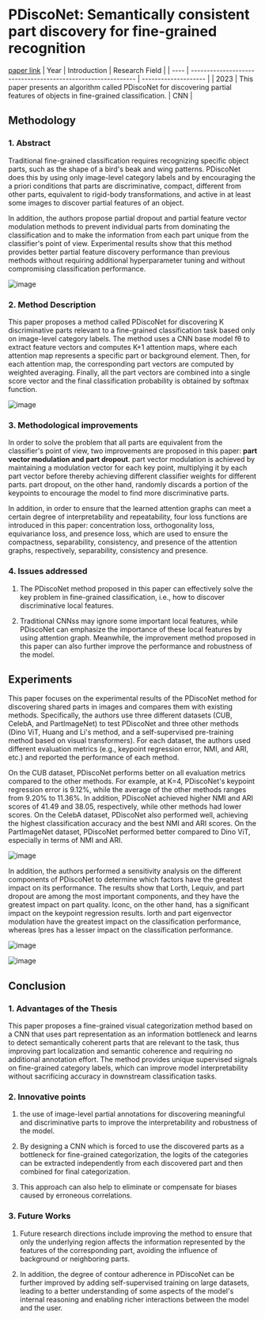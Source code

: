 # PDiscoNet: Semantically consistent part discovery for fine-grained recognition
[paper link](https://arxiv.org/pdf/2309.03173) 
| Year | Introduction                                                         | Research Field                 |
| ---- | ------------------------------------------------------------ | -------------------- |
| 2023 | This paper presents an algorithm called PDiscoNet for discovering partial features of objects in fine-grained classification.          | CNN         |

## Methodology

### 1. Abstract
Traditional fine-grained classification requires recognizing specific object parts, such as the shape of a bird's beak and wing patterns. PDiscoNet does this by using only image-level category labels and by encouraging the a priori conditions that parts are discriminative, compact, different from other parts, equivalent to rigid-body transformations, and active in at least some images to discover partial features of an object. 

In addition, the authors propose partial dropout and partial feature vector modulation methods to prevent individual parts from dominating the classification and to make the information from each part unique from the classifier's point of view. Experimental results show that this method provides better partial feature discovery performance than previous methods without requiring additional hyperparameter tuning and without compromising classification performance.

![image](https://github.com/user-attachments/assets/c750877a-be91-4e19-adb9-99b789a25af2)

### 2. Method Description 
This paper proposes a method called PDiscoNet for discovering K discriminative parts relevant to a fine-grained classification task based only on image-level category labels. The method uses a CNN base model fθ to extract feature vectors and computes K+1 attention maps, where each attention map represents a specific part or background element. Then, for each attention map, the corresponding part vectors are computed by weighted averaging. Finally, all the part vectors are combined into a single score vector and the final classification probability is obtained by softmax function.

![image](https://github.com/user-attachments/assets/f88d35de-4e9e-479c-bf3e-9f8708bada85)

### 3. Methodological improvements
In order to solve the problem that all parts are equivalent from the classifier's point of view, two improvements are proposed in this paper: **part vector modulation and part dropout**. part vector modulation is achieved by maintaining a modulation vector for each key point, multiplying it by each part vector before thereby achieving different classifier weights for different parts. part dropout, on the other hand, randomly discards a portion of the keypoints to encourage the model to find more discriminative parts.

In addition, in order to ensure that the learned attention graphs can meet a certain degree of interpretability and repeatability, four loss functions are introduced in this paper: concentration loss, orthogonality loss, equivariance loss, and presence loss, which are used to ensure the compactness, separability, consistency, and presence of the attention graphs, respectively, separability, consistency and presence.

### 4. Issues addressed 
  1. The PDiscoNet method proposed in this paper can effectively solve the key problem in fine-grained classification, i.e., how to discover discriminative local features. 

  2. Traditional CNNss may ignore some important local features, while PDiscoNet can emphasize the importance of these local features by using attention graph. Meanwhile, the improvement method proposed in this paper can also further improve the performance and robustness of the model.
     
## Experiments
This paper focuses on the experimental results of the PDiscoNet method for discovering shared parts in images and compares them with existing methods. Specifically, the authors use three different datasets (CUB, CelebA, and PartImageNet) to test PDiscoNet and three other methods (Dino ViT, Huang and Li's method, and a self-supervised pre-training method based on visual transformers). For each dataset, the authors used different evaluation metrics (e.g., keypoint regression error, NMI, and ARI, etc.) and reported the performance of each method.

On the CUB dataset, PDiscoNet performs better on all evaluation metrics compared to the other methods. For example, at K=4, PDiscoNet's keypoint regression error is 9.12%, while the average of the other methods ranges from 9.20% to 11.36%. In addition, PDiscoNet achieved higher NMI and ARI scores of 41.49 and 38.05, respectively, while other methods had lower scores. On the CelebA dataset, PDiscoNet also performed well, achieving the highest classification accuracy and the best NMI and ARI scores. On the PartImageNet dataset, PDiscoNet performed better compared to Dino ViT, especially in terms of NMI and ARI.

![image](https://github.com/user-attachments/assets/1569b2a1-84e1-468f-a6f8-690f6454493d)

In addition, the authors performed a sensitivity analysis on the different components of PDiscoNet to determine which factors have the greatest impact on its performance. The results show that Lorth, Lequiv, and part dropout are among the most important components, and they have the greatest impact on part quality. lconc, on the other hand, has a significant impact on the keypoint regression results. lorth and part eigenvector modulation have the greatest impact on the classification performance, whereas lpres has a lesser impact on the classification performance.  

![image](https://github.com/user-attachments/assets/2bf450c2-be96-4662-a146-03943f5730a0)

![image](https://github.com/user-attachments/assets/a1931a63-d293-44ce-9319-7c6e9b73508e)

## Conclusion

### 1. Advantages of the Thesis
This paper proposes a fine-grained visual categorization method based on a CNN that uses part representation as an information bottleneck and learns to detect semantically coherent parts that are relevant to the task, thus improving part localization and semantic coherence and requiring no additional annotation effort. The method provides unique supervised signals on fine-grained category labels, which can improve model interpretability without sacrificing accuracy in downstream classification tasks.
 
### 2. Innovative points
  1. the use of image-level partial annotations for discovering meaningful and discriminative parts to improve the interpretability and robustness of the model.
  
  2. By designing a CNN which is forced to use the discovered parts as a bottleneck for fine-grained categorization, the logits of the categories can be extracted independently from each discovered part and then combined for final categorization.
  
  3. This approach can also help to eliminate or compensate for biases caused by erroneous correlations.
 
### 3. Future Works
  1. Future research directions include improving the method to ensure that only the underlying region affects the information represented by the features of the corresponding part, avoiding the influence of background or neighboring parts.
  
  2. In addition, the degree of contour adherence in PDiscoNet can be further improved by adding self-supervised training on large datasets, leading to a better understanding of some aspects of the model's internal reasoning and enabling richer interactions between the model and the user.
